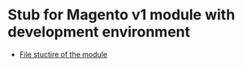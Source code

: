 # Stub for Magento v1 module with development environment


* [File stuctire of the module](./module_struct.md)
